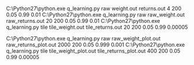 C:\Python27\python.exe q_learning.py raw weight.out returns.out 4 200 0.05 0.99 0.01
C:\Python27\python.exe q_learning.py raw raw_weight.out raw_returns.out 20 200 0.05 0.99 0.01
C:\Python27\python.exe q_learning.py tile tile_weight.out tile_returns.out 20 200 0.05 0.99 0.00005





C:\Python27\python.exe q_learning.py raw raw_weight_plot.out raw_returns_plot.out 2000 200 0.05 0.999 0.001
C:\Python27\python.exe q_learning.py tile tile_weight_plot.out tile_returns_plot.out 400 200 0.05 0.99 0.00005
